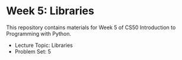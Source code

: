 # Week 5: Libraries

This repository contains materials for Week 5 of CS50 Introduction to Programming with Python.

- Lecture Topic: Libraries
- Problem Set: 5
